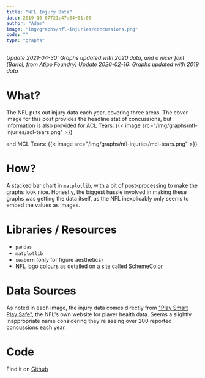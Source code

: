```yaml
---
title: "NFL Injury Data"
date: 2019-10-07T21:47:04+01:00
author: "Adam"
image: "img/graphs/nfl-injuries/concussions.png"
code: ""
type: "graphs"
---
```


*Update 2021-04-30: Graphs updated with 2020 data, and a nicer font (Bariol, from Atipo Foundry)*
*Update 2020-02-16: Graphs updated with 2019 data*

# What?
The NFL puts out injury data each year, covering three areas. The cover image
for this post provides the headline stat of concussions, but information is also
provided for ACL Tears:
{{< image src="/img/graphs/nfl-injuries/acl-tears.png" >}}

and MCL Tears:
{{< image src="/img/graphs/nfl-injuries/mcl-tears.png" >}}

# How?
A stacked bar chart in `matplotlib`, with a bit of post-processing to make the
graphs look nice. Honestly, the biggest hassle involved in making these graphs
was getting the data itself, as the NFL inexplicably only seems to embed the
values as images.

# Libraries / Resources
- `pandas`
- `matplotlib`
- `seaborn` (only for figure aesthetics)
- NFL logo colours as detailed on a site called [SchemeColor](https://www.schemecolor.com/national-football-league-nfl-logo-colors.php)

# Data Sources
As noted in each image, the injury data comes directly from
["Play Smart Play Safe"](https://www.playsmartplaysafe.com/newsroom/reports/injury-data/),
the NFL's own website for player health data. Seems a slightly inappropriate
name considering they're seeing over 200 reported concussions each year.

# Code
Find it on [Github](https://github.com/asongtoruin/data_analysis/tree/master/nfl/injury%20data)
